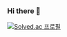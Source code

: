 ### Hi there 👋
[![Solved.ac 프로필](http://mazassumnida.wtf/api/v2/generate_badge?boj=<백준아이디>)](https://solved.ac/byk0316)
<!--
**jeemh/jeemh** is a ✨ _special_ ✨ repository because its `README.md` (this file) appears on your GitHub profile.

Here are some ideas to get you started:

- 🔭 I’m currently working on ...
- 🌱 I’m currently learning ...
- 👯 I’m looking to collaborate on ...
- 🤔 I’m looking for help with ...
- 💬 Ask me about ...
- 📫 How to reach me: ...
- 😄 Pronouns: ...
- ⚡ Fun fact: ...
-->
